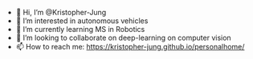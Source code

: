 - 👋 Hi, I’m @Kristopher-Jung
- 👀 I’m interested in autonomous vehicles
- 🌱 I’m currently learning MS in Robotics
- 💞️ I’m looking to collaborate on deep-learning on computer vision
- 📫 How to reach me: https://kristopher-jung.github.io/personalhome/

<!---
Kristopher-Jung/Kristopher-Jung is a ✨ special ✨ repository because its `README.md` (this file) appears on your GitHub profile.
You can click the Preview link to take a look at your changes.
--->
